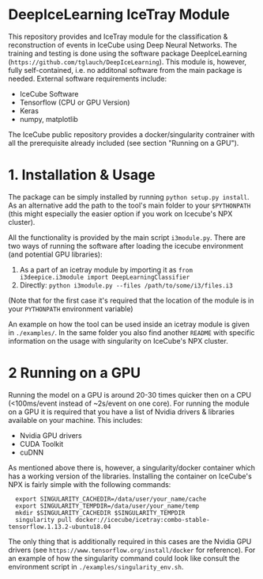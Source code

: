 # DeepIceLearning IceTray Module

This repository provides and IceTray module for the classification & reconstruction of events in IceCube using Deep Neural Networks. The training and testing is done using the software package DeepIceLearning (`https://github.com/tglauch/DeepIceLearning`). This module is, however, fully self-contained, i.e. no additonal software from the main package is needed. External software requirements include:
- IceCube Software
- Tensorflow (CPU or GPU Version)
- Keras
- numpy, matplotlib

The IceCube public repository provides a docker/singularity contrainer with all the prerequisite already included (see section "Running on a GPU").

# 1. Installation & Usage

The package can be simply installed by running `python setup.py install`. As an alternative add the path to the tool's main folder to your `$PYTHONPATH` (this might especially the easier option if you work on Icecube's NPX cluster). 

All the functionality is provided by the main script `i3module.py`. There are two ways of running the software after loading the icecube environment (and potential GPU libraries):

1. As a part of an icetray module by importing it as `from i3deepice.i3module import DeepLearningClassifier`
2. Directly: `python i3module.py --files /path/to/some/i3/files.i3 `

(Note that for the first case it's required that the location of the module is in your `PYTHONPATH` environment variable)

An example on how the tool can be used inside an icetray module is given in `./examples/`. In the same folder you also find another `README` with specific information on the usage with singularity on IceCube's NPX cluster.


# 2 Running on a GPU

Running the model on a GPU is around 20-30 times quicker then on a CPU (<100ms/event instead of ~2s/event on one core). For running the module on a GPU it is required that you have a list of Nvidia drivers & libraries available on your machine. 
This includes:
  - Nvidia GPU drivers
  - CUDA Toolkit
  - cuDNN
  
As mentioned above there is, however, a singularity/docker container which has a working version of the libraries. Installing the container on IceCube's NPX is fairly simple with the following commands:

```
  export SINGULARITY_CACHEDIR=/data/user/your_name/cache
  export SINGULARITY_TEMPDIR=/data/user/your_name/temp
  mkdir $SINGULARITY_CACHEDIR $SINGULARITY_TEMPDIR
  singularity pull docker://icecube/icetray:combo-stable-tensorflow.1.13.2-ubuntu18.04
  ```
 
 The only thing that is additionally required in this cases are the Nvidia GPU drivers (see `https://www.tensorflow.org/install/docker` for reference). For an example of how the singularity command could look like consult the environment script in `./examples/singularity_env.sh`.
